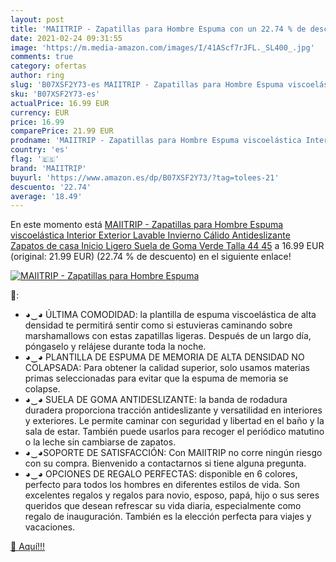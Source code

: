 ```yaml
---
layout: post
title: 'MAIITRIP - Zapatillas para Hombre Espuma con un 22.74 % de descuento'
date: 2021-02-24 09:31:55
image: 'https://m.media-amazon.com/images/I/41AScf7rJFL._SL400_.jpg'
comments: true
category: ofertas
author: ring
slug: 'B07XSF2Y73-es MAIITRIP - Zapatillas para Hombre Espuma viscoelástica...'
sku: 'B07XSF2Y73-es'
actualPrice: 16.99 EUR
currency: EUR
price: 16.99
comparePrice: 21.99 EUR
prodname: 'MAIITRIP - Zapatillas para Hombre Espuma viscoelástica Interior Exterior Lavable Invierno Cálido Antideslizante Zapatos de casa Inicio Ligero Suela de Goma Verde Talla 44 45'
country: 'es'
flag: '🇪🇸'
brand: 'MAIITRIP'
buyurl: 'https://www.amazon.es/dp/B07XSF2Y73/?tag=tolees-21'
descuento: '22.74'
average: '18.49'
---
```


En este momento está [MAIITRIP - Zapatillas para Hombre Espuma viscoelástica Interior Exterior Lavable Invierno Cálido Antideslizante Zapatos de casa Inicio Ligero Suela de Goma Verde Talla 44 45](https://www.amazon.es/dp/B07XSF2Y73/?tag=tolees-21) a 16.99 EUR (original: 21.99 EUR) (22.74 %  de descuento) en el siguiente enlace!

[![MAIITRIP - Zapatillas para Hombre Espuma](https://m.media-amazon.com/images/I/41AScf7rJFL._SL400_.jpg)](https://www.amazon.es/dp/B07XSF2Y73/?tag=tolees-21)

🔎:

- ◕‿◕ ÚLTIMA COMODIDAD: la plantilla de espuma viscoelástica de alta densidad te permitirá sentir como si estuvieras caminando sobre marshamallows con estas zapatillas ligeras. Después de un largo día, póngaselo y relájese durante toda la noche.
- ◕‿◕ PLANTILLA DE ESPUMA DE MEMORIA DE ALTA DENSIDAD NO COLAPSADA: Para obtener la calidad superior, solo usamos materias primas seleccionadas para evitar que la espuma de memoria se colapse.
- ◕‿◕ SUELA DE GOMA ANTIDESLIZANTE: la banda de rodadura duradera proporciona tracción antideslizante y versatilidad en interiores y exteriores. Le permite caminar con seguridad y libertad en el baño y la sala de estar. También puede usarlos para recoger el periódico matutino o la leche sin cambiarse de zapatos.
- ◕‿◕SOPORTE DE SATISFACCIÓN: Con MAIITRIP no corre ningún riesgo con su compra. Bienvenido a contactarnos si tiene alguna pregunta.
- ◕‿◕ OPCIONES DE REGALO PERFECTAS: disponible en 6 colores, perfecto para todos los hombres en diferentes estilos de vida. Son excelentes regalos y regalos para novio, esposo, papá, hijo o sus seres queridos que desean refrescar su vida diaria, especialmente como regalo de inauguración. También es la elección perfecta para viajes y vacaciones.

[🛒 Aquí!!!](https://www.amazon.es/dp/B07XSF2Y73/?tag=tolees-21)
